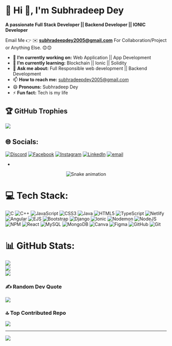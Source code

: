 # 💫 Hi 👋, I'm Subhradeep Dey
**A passionate Full Stack Developer || Backend Developer || IONIC Developer**

Email Me 👉 ✉️ **subhradeepdey2005@gmail.com** For Collaboration/Project or Anything Else. 😊😊

- 🔭 **I’m currently working on:** Web Application || App Development 
- 🌱 **I’m currently learning:** Blockchain || Ionic || Solidity
- 💬 **Ask me about:** Full Responsible web development || Backend Development
- 📫 **How to reach me:** subhradeepdey2005@gmail.com
- 😄 **Pronouns:** Subhradeep Dey
- ⚡ **Fun fact:** Tech is my life


## 🏆 GitHub Trophies
![](https://github-profile-trophy.vercel.app/?username=Subhradeep-05&theme=radical&no-frame=false&no-bg=false&margin-w=4)

## 🌐 Socials:
[![Discord](https://img.shields.io/badge/Discord-%237289DA.svg?logo=discord&logoColor=white)](https://discord.gg/https://discord.gg/BrWDcpBe) [![Facebook](https://img.shields.io/badge/Facebook-%231877F2.svg?logo=Facebook&logoColor=white)](https://facebook.com/profile.php?id=100092455250085) [![Instagram](https://img.shields.io/badge/Instagram-%23E4405F.svg?logo=Instagram&logoColor=white)](https://instagram.com/subhradeep3688) [![LinkedIn](https://img.shields.io/badge/LinkedIn-%230077B5.svg?logo=linkedin&logoColor=white)](https://linkedin.com/in/subhradeep-dey-358173318) [![email](https://img.shields.io/badge/Email-D14836?logo=gmail&logoColor=white)](mailto:subhradeepdey2005@gmail.com) 

- <!-- Snake Game Repo View -->

<div align="center">
  <img src="https://profile-readme-generator.com/assets/snake.svg" alt="Snake animation" />
</div>

# 💻 Tech Stack:
![C](https://img.shields.io/badge/c-%2300599C.svg?style=for-the-badge&logo=c&logoColor=white) ![C++](https://img.shields.io/badge/c++-%2300599C.svg?style=for-the-badge&logo=c%2B%2B&logoColor=white) ![JavaScript](https://img.shields.io/badge/javascript-%23323330.svg?style=for-the-badge&logo=javascript&logoColor=%23F7DF1E) ![CSS3](https://img.shields.io/badge/css3-%231572B6.svg?style=for-the-badge&logo=css3&logoColor=white) ![Java](https://img.shields.io/badge/java-%23ED8B00.svg?style=for-the-badge&logo=openjdk&logoColor=white) ![HTML5](https://img.shields.io/badge/html5-%23E34F26.svg?style=for-the-badge&logo=html5&logoColor=white) ![TypeScript](https://img.shields.io/badge/typescript-%23007ACC.svg?style=for-the-badge&logo=typescript&logoColor=white) ![Netlify](https://img.shields.io/badge/netlify-%23000000.svg?style=for-the-badge&logo=netlify&logoColor=#00C7B7) ![Angular](https://img.shields.io/badge/angular-%23DD0031.svg?style=for-the-badge&logo=angular&logoColor=white) ![EJS](https://img.shields.io/badge/ejs-%23B4CA65.svg?style=for-the-badge&logo=ejs&logoColor=black) ![Bootstrap](https://img.shields.io/badge/bootstrap-%238511FA.svg?style=for-the-badge&logo=bootstrap&logoColor=white) ![Django](https://img.shields.io/badge/django-%23092E20.svg?style=for-the-badge&logo=django&logoColor=white) ![Ionic](https://img.shields.io/badge/Ionic-%233880FF.svg?style=for-the-badge&logo=Ionic&logoColor=white) ![Nodemon](https://img.shields.io/badge/NODEMON-%23323330.svg?style=for-the-badge&logo=nodemon&logoColor=%BBDEAD) ![NodeJS](https://img.shields.io/badge/node.js-6DA55F?style=for-the-badge&logo=node.js&logoColor=white) ![NPM](https://img.shields.io/badge/NPM-%23CB3837.svg?style=for-the-badge&logo=npm&logoColor=white) ![React](https://img.shields.io/badge/react-%2320232a.svg?style=for-the-badge&logo=react&logoColor=%2361DAFB) ![MySQL](https://img.shields.io/badge/mysql-4479A1.svg?style=for-the-badge&logo=mysql&logoColor=white) ![MongoDB](https://img.shields.io/badge/MongoDB-%234ea94b.svg?style=for-the-badge&logo=mongodb&logoColor=white) ![Canva](https://img.shields.io/badge/Canva-%2300C4CC.svg?style=for-the-badge&logo=Canva&logoColor=white) ![Figma](https://img.shields.io/badge/figma-%23F24E1E.svg?style=for-the-badge&logo=figma&logoColor=white) ![GitHub](https://img.shields.io/badge/github-%23121011.svg?style=for-the-badge&logo=github&logoColor=white) ![Git](https://img.shields.io/badge/git-%23F05033.svg?style=for-the-badge&logo=git&logoColor=white)
# 📊 GitHub Stats:
![](https://github-readme-stats.vercel.app/api?username=Subhradeep-05&theme=vision-friendly-dark&hide_border=false&include_all_commits=true&count_private=false)<br/>
![](https://nirzak-streak-stats.vercel.app/?user=Subhradeep-05&theme=vision-friendly-dark&hide_border=false)<br/>
![](https://github-readme-stats.vercel.app/api/top-langs/?username=Subhradeep-05&theme=vision-friendly-dark&hide_border=false&include_all_commits=true&count_private=false&layout=compact)



### ✍️ Random Dev Quote
![](https://quotes-github-readme.vercel.app/api?type=horizontal&theme=radical)

### 🔝 Top Contributed Repo
![](https://github-contributor-stats.vercel.app/api?username=Subhradeep-05&limit=5&theme=dark&combine_all_yearly_contributions=true)

---
[![](https://visitcount.itsvg.in/api?id=Subhradeep-05&icon=0&color=0)](https://visitcount.itsvg.in)

<!-- Proudly created with GPRM ( https://gprm.itsvg.in ) -->
